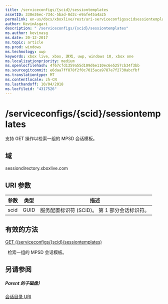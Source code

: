 ```yaml
---
title: /serviceconfigs/{scid}/sessiontemplates
assetID: 330e36ec-734c-5bad-0d3c-e9afe45a4a25
permalink: en-us/docs/xboxlive/rest/uri-serviceconfigsscidsessiontemplates.html
author: KevinAsgari
description: " /serviceconfigs/{scid}/sessiontemplates"
ms.author: kevinasg
ms.date: 20-12-2017
ms.topic: article
ms.prod: windows
ms.technology: uwp
keywords: xbox live, xbox, 游戏, uwp, windows 10, xbox one
ms.localizationpriority: medium
ms.openlocfilehash: 4f67cfd1359a55d109d6e110ec6e5257cb34f3bb
ms.sourcegitcommit: e6daa7ff878f2f0c7015aca9787e7f2730abcfbf
ms.translationtype: MT
ms.contentlocale: zh-CN
ms.lasthandoff: 10/04/2018
ms.locfileid: "4317526"
---
```

# <a name="serviceconfigsscidsessiontemplates"></a>/serviceconfigs/{scid}/sessiontemplates
支持 GET 操作以检索一组的 MPSD 会话模板。 
<a id="ID4EO"></a>

 
## <a name="domain"></a>域
sessiondirectory.xboxlive.com  
<a id="ID4ET"></a>

 
## <a name="uri-parameters"></a>URI 参数
 
| 参数| 类型| 描述| 
| --- | --- | --- | 
| scid| GUID| 服务配置标识符 (SCID)。 第 1 部分会话标识符。| 
  
<a id="ID4EPB"></a>

 
## <a name="valid-methods"></a>有效的方法

[GET (/serviceconfigs/{scid}/sessiontemplates)](uri-serviceconfigsscidsessiontemplatesget.md)

&nbsp;&nbsp;检索一组的 MPSD 会话模板。
 
<a id="ID4EZB"></a>

 
## <a name="see-also"></a>另请参阅
 
<a id="ID4E2B"></a>

 
##### <a name="parent"></a>Parent 的子磁盘） 

[会话目录 URI](atoc-reference-sessiondirectory.md)

   